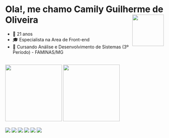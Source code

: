 # Ola!, me chamo Camily Guilherme de Oliveira <img src="https://media2.giphy.com/media/v1.Y2lkPTc5MGI3NjExZjYyY3U5c2o0am9ibG4ydHA0d3pjbGdzYTdpYWJiOHI5NjFkaXB6dyZlcD12MV9pbnRlcm5hbF9naWZfYnlfaWQmY3Q9Zw/mYBwRV4t949rk4NYWK/giphy.gif" align="right" width="100"/>

- 📅 21 anos  
- 🎓 Especialista na Area de Front-end  
- 🎒 Cursando Análise e Desenvolvimento de Sistemas (3º Período) - FAMINAS/MG  

<br />

<div>
  <img height="180em" src="https://github-readme-stats.vercel.app/api?username=camilyolivei&show_icons=true&theme=radical"/>
  <img height="180em" src="https://github-readme-stats.vercel.app/api/top-langs/?username=camilyolivei&layout=compact&theme=radical""/>
</div>

<br />

<div>
  <img src="https://img.shields.io/badge/-JavaScript-F7DF1E?style=flat&logo=javascript&logoColor=000" />
  <img src="https://img.shields.io/badge/-HTML5-E34F26?style=flat&logo=html5&logoColor=fff" />
  <img src="https://img.shields.io/badge/-CSS3-1572B6?style=flat&logo=css3&logoColor=fff" />
  <img src="https://img.shields.io/badge/-React-61DAFB?style=flat&logo=react&logoColor=000" />
  <img src="https://img.shields.io/badge/-PowerBI-F2C811?style=flat&logo=powerbi&logoColor=000" />
  <img src="https://img.shields.io/badge/-SQL-4479A1?style=flat&logo=mysql&logoColor=fff"/>
</div>


